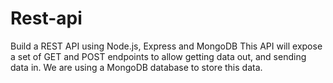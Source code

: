 # Rest-api
Build a REST API using Node.js, Express and MongoDB
This API will expose a set of GET and POST endpoints to allow getting data out, and sending data in.
We are using a MongoDB database to store this data.
